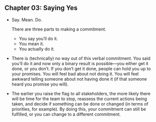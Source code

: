 ## Chapter 03: Saying Yes

- Say. Mean. Do.

	There are three parts to making a commitment.
	- You say you’ll do it.
	- You mean it.
	- You actually do it.

- There is (technically) no way out of this verbal commitment. You said you’ll do it and now only a binary result is possible—you either get it done, or you don’t. If you don’t get it done, people can hold you up to your promises. You will feel bad about not doing it. You will feel awkward telling someone about not having done it (if that someone heard you promise you will).

- The earlier you raise the flag to all stakeholders, the more likely there will be time for the team to stop, reassess the current actions being taken, and decide if something can be done or changed (in terms of priorities, for example). By doing this, your commitment can still be fulfilled, or you can change to a different commitment.